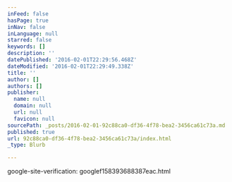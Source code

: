 ```yaml
---
inFeed: false
hasPage: true
inNav: false
inLanguage: null
starred: false
keywords: []
description: ''
datePublished: '2016-02-01T22:29:56.468Z'
dateModified: '2016-02-01T22:29:49.338Z'
title: ''
author: []
authors: []
publisher:
  name: null
  domain: null
  url: null
  favicon: null
sourcePath: _posts/2016-02-01-92c88ca0-df36-4f78-bea2-3456ca61c73a.md
published: true
url: 92c88ca0-df36-4f78-bea2-3456ca61c73a/index.html
_type: Blurb

---
```

google-site-verification: googlef158393688387eac.html